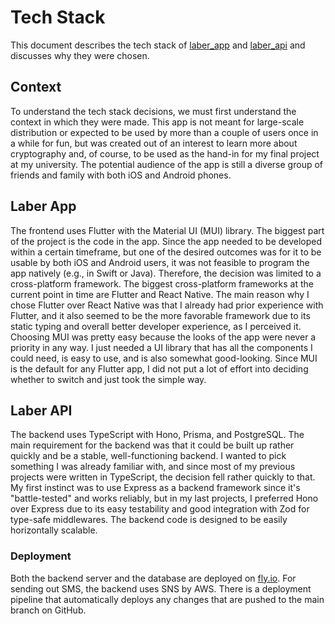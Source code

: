 # Tech Stack
This document describes the tech stack of [laber_app](https://github.com/johannes-krabbe/laber_app) and [laber_api](https://github.com/johannes-krabbe/laber_api) and discusses why they were chosen.

## Context
To understand the tech stack decisions, we must first understand the context in which they were made. 
This app is not meant for large-scale distribution or expected to be used by more than a couple of users once in a while for fun, but was created out of an interest to learn more about cryptography and, of course, to be used as the hand-in for my final project at my university.
The potential audience of the app is still a diverse group of friends and family with both iOS and Android phones.

## Laber App
The frontend uses Flutter with the Material UI (MUI) library.
The biggest part of the project is the code in the app. Since the app needed to be developed within a certain timeframe, but one of the desired outcomes was for it to be usable by both iOS and Android users, it was not feasible to program the app natively (e.g., in Swift or Java). Therefore, the decision was limited to a cross-platform framework. The biggest cross-platform frameworks at the current point in time are Flutter and React Native. 
The main reason why I chose Flutter over React Native was that I already had prior experience with Flutter, and it also seemed to be the more favorable framework due to its static typing and overall better developer experience, as I perceived it.
Choosing MUI was pretty easy because the looks of the app were never a priority in any way. I just needed a UI library that has all the components I could need, is easy to use, and is also somewhat good-looking. Since MUI is the default for any Flutter app, I did not put a lot of effort into deciding whether to switch and just took the simple way.

## Laber API
The backend uses TypeScript with Hono, Prisma, and PostgreSQL.
The main requirement for the backend was that it could be built up rather quickly and be a stable, well-functioning backend. I wanted to pick something I was already familiar with, and since most of my previous projects were written in TypeScript, the decision fell rather quickly to that.
My first instinct was to use Express as a backend framework since it's "battle-tested" and works reliably, but in my last projects, I preferred Hono over Express due to its easy testability and good integration with Zod for type-safe middlewares.
The backend code is designed to be easily horizontally scalable.

### Deployment
Both the backend server and the database are deployed on [fly.io](https://fly.io). For sending out SMS, the backend uses SNS by AWS. There is a deployment pipeline that automatically deploys any changes that are pushed to the main branch on GitHub.
